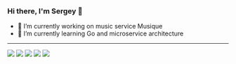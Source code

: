 ### Hi there, I'm Sergey 👋


- 🔭 I’m currently working on music service Musique
- 🌱 I’m currently learning Go and microservice architecture


_________________
![](https://github-profile-summary-cards.vercel.app/api/cards/profile-details?username=gxrlxv&theme=github_dark)
![](https://github-profile-summary-cards.vercel.app/api/cards/most-commit-language?username=gxrlxv&theme=github_dark)
![](https://github-profile-summary-cards.vercel.app/api/cards/repos-per-language?username=gxrlxv&theme=github_dark)
![](https://github-profile-summary-cards.vercel.app/api/cards/stats?username=gxrlxv&theme=github_dark)
![](https://github-profile-summary-cards.vercel.app/api/cards/productive-time?username=gxrlxv&theme=github_dark)

